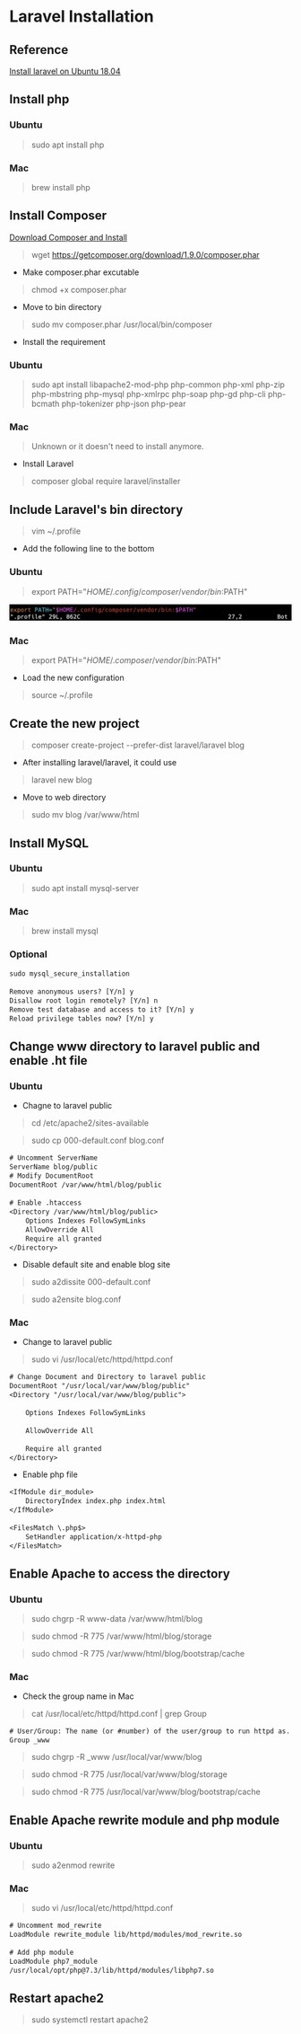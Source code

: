 # Laravel Installation

## Reference

[Install laravel on Ubuntu 18.04](https://www.hostinger.com/tutorials/how-to-install-laravel-on-ubuntu-18-04-with-apache-and-php/)

## Install php
 
### Ubuntu

> sudo apt install php 

### Mac

> brew install php 

## Install Composer

[Download Composer and Install](https://getcomposer.org/download/)

> wget https://getcomposer.org/download/1.9.0/composer.phar

* Make composer.phar excutable

> chmod +x composer.phar

* Move to bin directory

> sudo mv composer.phar /usr/local/bin/composer

* Install the requirement 

### Ubuntu

> sudo apt install libapache2-mod-php php-common php-xml php-zip php-mbstring php-mysql php-xmlrpc php-soap php-gd php-cli php-bcmath php-tokenizer php-json php-pear

### Mac

> Unknown or it doesn't need to install anymore.

* Install Laravel

> composer global require laravel/installer

## Include Laravel's bin directory

> vim ~/.profile

* Add the following line to the bottom

### Ubuntu

> export PATH="$HOME/.config/composer/vendor/bin:$PATH"

![Export](./img/laravel-installation/profile.png)

### Mac

> export PATH="$HOME/.composer/vendor/bin:$PATH"

* Load the new configuration

> source ~/.profile

## Create the new project

> composer create-project --prefer-dist laravel/laravel blog

* After installing laravel/laravel, it could use 

> laravel new blog

* Move to web directory

> sudo mv blog /var/www/html

## Install MySQL

### Ubuntu

> sudo apt install mysql-server

### Mac

> brew install mysql

### Optional
```
sudo mysql_secure_installation

Remove anonymous users? [Y/n] y
Disallow root login remotely? [Y/n] n
Remove test database and access to it? [Y/n] y
Reload privilege tables now? [Y/n] y
```

## Change www directory to laravel public and enable .ht file

### Ubuntu

* Chagne to laravel public

> cd /etc/apache2/sites-available

> sudo cp 000-default.conf blog.conf

```
# Uncomment ServerName
ServerName blog/public
# Modify DocumentRoot
DocumentRoot /var/www/html/blog/public

# Enable .htaccess
<Directory /var/www/html/blog/public>
	Options Indexes FollowSymLinks
	AllowOverride All
	Require all granted
</Directory>
```

* Disable default site and enable blog site

> sudo a2dissite 000-default.conf

> sudo a2ensite blog.conf

### Mac

* Change to laravel public

> sudo vi /usr/local/etc/httpd/httpd.conf

```
# Change Document and Directory to laravel public
DocumentRoot "/usr/local/var/www/blog/public"
<Directory "/usr/local/var/www/blog/public">

    Options Indexes FollowSymLinks

    AllowOverride All

    Require all granted
</Directory>
```
* Enable php file

```
<IfModule dir_module>
    DirectoryIndex index.php index.html
</IfModule>

<FilesMatch \.php$>
    SetHandler application/x-httpd-php
</FilesMatch>
```

## Enable Apache to access the directory

### Ubuntu

> sudo chgrp -R www-data /var/www/html/blog 

> sudo chmod -R 775 /var/www/html/blog/storage

> sudo chmod -R 775 /var/www/html/blog/bootstrap/cache

### Mac

* Check the group name in Mac

> cat /usr/local/etc/httpd/httpd.conf | grep Group

```
# User/Group: The name (or #number) of the user/group to run httpd as.
Group _www
``` 

> sudo chgrp -R _www /usr/local/var/www/blog

> sudo chmod -R 775 /usr/local/var/www/blog/storage

> sudo chmod -R 775 /usr/local/var/www/blog/bootstrap/cache

## Enable Apache rewrite module and php module

### Ubuntu

> sudo a2enmod rewrite

### Mac

> sudo vi /usr/local/etc/httpd/httpd.conf

```
# Uncomment mod_rewrite
LoadModule rewrite_module lib/httpd/modules/mod_rewrite.so

# Add php module
LoadModule php7_module /usr/local/opt/php@7.3/lib/httpd/modules/libphp7.so
```

## Restart apache2

> sudo systemctl restart apache2
